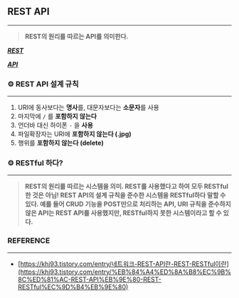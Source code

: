 ## REST API

---

> **REST의 원리를 따르는 API를 의미한다.**

**_[REST](https://www.notion.so/REST-aeb31a431ceb4d399b4b6f5f52917cae?pvs=21)_**

**_[API](https://www.notion.so/API-dd452549547541dd98031483019babfb?pvs=21)_**

### ⚙ **REST API 설계 규칙**

---

1. URI에 동사보다는 **명사**를, 대문자보다는 **소문자**를 사용
2. 마지막에 `/` 를 **포함하지 않는다**
3. 언더바 대신 하이폰 `-` 을 **사용**
4. 파일확장자는 URI에 **포함하지 않는다 (.jpg)**
5. 행위를 **포함하지 않는다 (delete)**

### ⚙ RESTful 하다?

---

> **REST의 원리를 따르는 시스템을 의미.
> REST를 사용했다고 하여 모두 RESTful한 것은 아님! REST API의 설계 규칙을 준수한 시스템을 RESTful하다 말할 수 있다. 예를 들어 CRUD 기능을 POST만으로 처리하는 API, URI 규칙을 준수하지 않은 API는 REST API를 사용했지만, RESTful하지 못한 시스템이라고 할 수 있다.**

### **REFERENCE**

---

- [https://khj93.tistory.com/entry/네트워크-REST-API란-REST-RESTful이란](https://khj93.tistory.com/entry/%EB%84%A4%ED%8A%B8%EC%9B%8C%ED%81%AC-REST-API%EB%9E%80-REST-RESTful%EC%9D%B4%EB%9E%80)
